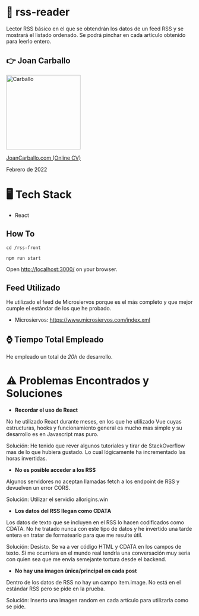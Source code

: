 # 📰 rss-reader

Lector RSS básico en el que se obtendrán los datos de un feed RSS y se mostrará el listado ordenado. Se podrá pinchar en cada artículo obtenido para leerlo entero.

## 👉 Joan Carballo

<img src="https://avatars1.githubusercontent.com/u/45364181?s=460&v=4" alt="Carballo" width="200" height="200">

[JoanCarballo.com (Online CV)](https://joancarballo.com)

Febrero de 2022

# 🖥 Tech Stack

- React

## How To

`cd /rss-front`

`npm run start`

Open <http://localhost:3000/> on your browser.

## Feed Utilizado

He utilizado el feed de Microsiervos porque es el más completo y que mejor cumple el estándar de los que he probado.

- Microsiervos: <https://www.microsiervos.com/index.xml>

## ⌚️ Tiempo Total Empleado

He empleado un total de _20h_ de desarrollo.

# ⚠️ Problemas Encontrados y Soluciones

- **Recordar el uso de React**

No he utilizado React durante meses, en los que he utilizado Vue cuyas estructuras, hooks y funcionamiento general es mucho mas simple y su desarrollo es en Javascript mas puro.

Solución: He tenido que rever algunos tutoriales y tirar de StackOverflow mas de lo que hubiera gustado. Lo cual lógicamente ha incrementado las horas invertidas.

- **No es posible acceder a los RSS**

Algunos servidores no aceptan llamadas fetch a los endpoint de RSS y devuelven un error CORS.

Solución: Utilizar el servidio allorigins.win

- **Los datos del RSS llegan como CDATA**

Los datos de texto que se incluyen en el RSS lo hacen codificados como CDATA. No he tratado nunca con este tipo de datos y he invertido una tarde entera en tratar de formatearlo para que me resulte útil.

Solución: Desisto. Se va a ver código HTML y CDATA en los campos de texto. Si me ocurriera en el mundo real tendría una conversación muy seria con quien sea que me envía semejante tortura desde el backend.

- **No hay una imagen única/principal en cada post**

Dentro de los datos de RSS no hay un campo item.image. No está en el estándar RSS pero se pide en la prueba.

Solución: Inserto una imagen random en cada artículo para utilizarla como se pide.
